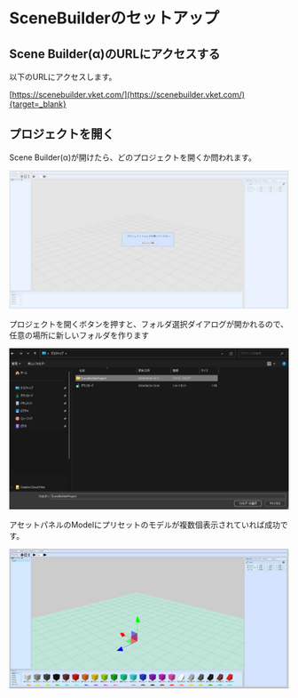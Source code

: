 # SceneBuilderのセットアップ

## Scene Builder(α)のURLにアクセスする

以下のURLにアクセスします。

[https://scenebuilder.vket.com/](https://scenebuilder.vket.com/){target=_blank}

## プロジェクトを開く

Scene Builder(α)が開けたら、どのプロジェクトを開くか問われます。

![SceneBuilderSetup_1](img/SceneBuilderSetup_1.jpg)

プロジェクトを開くボタンを押すと、フォルダ選択ダイアログが開かれるので、任意の場所に新しいフォルダを作ります

![SceneBuilderSetup_2](img/SceneBuilderSetup_2.jpg)

アセットパネルのModelにプリセットのモデルが複数個表示されていれば成功です。

![SceneBuilderSetup_3](img/SceneBuilderSetup_3.jpg)
